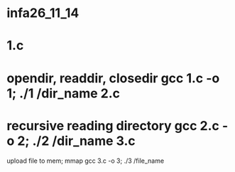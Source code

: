 infa26_11_14
============
1.c
============
opendir, readdir, closedir
gcc 1.c -o 1; ./1 /dir_name
2.c
============
recursive reading directory
gcc 2.c -o 2; ./2 /dir_name
3.c
============
upload file to mem; mmap
gcc 3.c -o 3; ./3 /file_name
